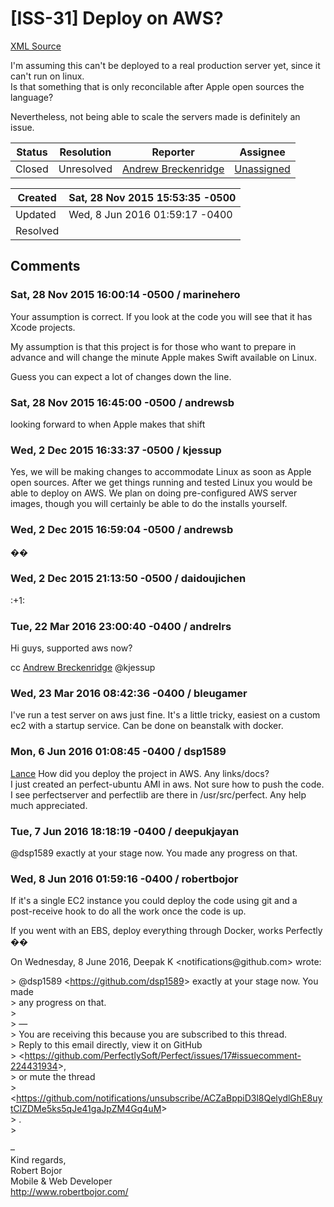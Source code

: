 # [ISS-31] Deploy on AWS?

[XML Source](../xml/ISS-31.xml)
<p><p>I'm assuming this can't be deployed to a real production server yet, since it can't run on linux.<br/>
Is that something that is only reconcilable after Apple open sources the language?</p>

<p>Nevertheless, not being able to scale the servers made is definitely an issue.</p></p>





Status|Resolution|Reporter|Assignee
------|----------|--------|--------
Closed|Unresolved|[Andrew Breckenridge](AndrewSB)|[Unassigned]($-1)





Created|Sat, 28 Nov 2015 15:53:35 -0500
-------|--------------
Updated|Wed, 8 Jun 2016 01:59:17 -0400
Resolved|


## Comments




### Sat, 28 Nov 2015 16:00:14 -0500 / marinehero 

<p><p>Your assumption is correct. If you look at the code you will see that it has Xcode projects. </p>

<p>My assumption is that this project is for those who want to prepare in advance and will change the minute Apple makes Swift available on Linux.</p>

<p>Guess you can expect a lot of changes down the line.</p></p>


### Sat, 28 Nov 2015 16:45:00 -0500 / andrewsb 

<p><p>looking forward to when Apple makes that shift</p></p>


### Wed, 2 Dec 2015 16:33:37 -0500 / kjessup 

<p><p>Yes, we will be making changes to accommodate Linux as soon as Apple open sources. After we get things running and tested Linux you would be able to deploy on AWS. We plan on doing pre-configured AWS server images, though you will certainly be able to do the installs yourself.</p></p>


### Wed, 2 Dec 2015 16:59:04 -0500 / andrewsb 

<p><p>��</p></p>


### Wed, 2 Dec 2015 21:13:50 -0500 / daidoujichen 

<p><p>:+1: </p></p>


### Tue, 22 Mar 2016 23:00:40 -0400 / andrelrs 

<p><p>Hi guys, supported aws now?</p>

<p>cc <a href="http://jira.perfect.org:8080/secure/ViewProfile.jspa?name=AndrewSB" class="user-hover" rel="AndrewSB">Andrew Breckenridge</a> @kjessup</p></p>


### Wed, 23 Mar 2016 08:42:36 -0400 / bleugamer 

<p><p>I've run a test server on aws just fine. It's a little tricky, easiest on a custom ec2 with a startup service. Can be done on beanstalk with docker.</p></p>


### Mon, 6 Jun 2016 01:08:45 -0400 / dsp1589 

<p><p><a href="http://jira.perfect.org:8080/secure/ViewProfile.jspa?name=BleuGamer" class="user-hover" rel="BleuGamer">Lance</a> How did you deploy the project in AWS. Any links/docs? <br/>
I just created an perfect-ubuntu AMI in aws. Not sure how to push the code. I see perfectserver and perfectlib are there in /usr/src/perfect. Any help much appreciated.</p></p>


### Tue, 7 Jun 2016 18:18:19 -0400 / deepukjayan 

<p><p>@dsp1589 exactly at your stage now. You made any progress on that.</p></p>


### Wed, 8 Jun 2016 01:59:16 -0400 / robertbojor 

<p><p>If it's a single EC2 instance you could deploy the code using git and a<br/>
post-receive hook to do all the work once the code is up.</p>

<p>If you went with an EBS, deploy everything through Docker, works Perfectly<br/>
��</p>

<p>On Wednesday, 8 June 2016, Deepak K &lt;notifications@github.com&gt; wrote:</p>

<p>&gt; @dsp1589 &lt;<a href="https://github.com/dsp1589" class="external-link" rel="nofollow">https://github.com/dsp1589</a>&gt; exactly at your stage now. You made<br/>
&gt; any progress on that.<br/>
&gt;<br/>
&gt; —<br/>
&gt; You are receiving this because you are subscribed to this thread.<br/>
&gt; Reply to this email directly, view it on GitHub<br/>
&gt; &lt;<a href="https://github.com/PerfectlySoft/Perfect/issues/17#issuecomment-224431934" class="external-link" rel="nofollow">https://github.com/PerfectlySoft/Perfect/issues/17#issuecomment-224431934</a>&gt;,<br/>
&gt; or mute the thread<br/>
&gt; &lt;<a href="https://github.com/notifications/unsubscribe/ACZaBppiD3l8QelydlGhE8uytClZDMe5ks5qJe41gaJpZM4Gq4uM" class="external-link" rel="nofollow">https://github.com/notifications/unsubscribe/ACZaBppiD3l8QelydlGhE8uytClZDMe5ks5qJe41gaJpZM4Gq4uM</a>&gt;<br/>
&gt; .<br/>
&gt;</p>


<p>&#8211; <br/>
Kind regards,<br/>
Robert Bojor<br/>
Mobile &amp; Web Developer<br/>
<a href="http://www.robertbojor.com/" class="external-link" rel="nofollow">http://www.robertbojor.com/</a></p></p>


